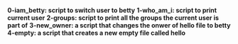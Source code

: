 **0-iam_betty: script to switch user to betty**
**1-who_am_i: script to print current user**
**2-groups: script to print all the groups the current user is part of**
**3-new_owner: a script that changes the onwer of hello file to betty**
**4-empty: a script that creates a new empty file called hello**
